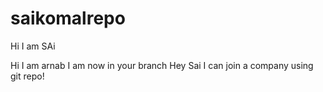 # saikomalrepo
Hi I am SAi

Hi I am arnab I am now in your branch
Hey Sai I can join a company using git repo!
